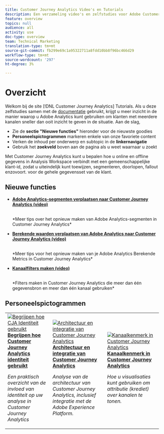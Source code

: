 ```yaml
---
title: Customer Journey Analytics Video's en Tutorials
description: Een verzameling video's en zelfstudies voor Adobe Customer Journey Analytics.
feature: overview
topics: null
audience: all
activity: use
doc-type: overview
team: Technical Marketing
translation-type: tm+mt
source-git-commit: fb299e69c1a95322711a8fdd10bb8f96bc466d29
workflow-type: tm+mt
source-wordcount: '297'
ht-degree: 3%

---
```



# Overzicht

Welkom bij de site [!DNL Customer Journey Analytics] Tutorials.  Als u deze zelfstudies samen met de [documentatie](https://docs.adobe.com/content/help/en/analytics-platform/using/cja-landing.html) gebruikt, krijgt u meer inzicht in de manier waarop u Adobe Analytics kunt gebruiken om klanten met meerdere kanalen sneller dan ooit inzicht te geven in de situatie.  Aan de slag,

* Zie de **sectie &quot;Nieuwe functies&quot;** hieronder voor de nieuwste goodies
* **Personeelspictogrammen** markeren enkele van onze favoriete content
* Verken de inhoud per onderwerp en subtopic in de **linkernavigatie**
* Gebruik het **zoekveld** boven aan de pagina als u weet waarnaar u zoekt

Met Customer Journey Analytics kunt u bepalen hoe u online en offline gegevens in Analysis Workspace verbindt met een gemeenschappelijke klant-id, zodat u uiteindelijk kunt toewijzen, segmenteren, doorlopen, fallout enzovoort. voor de gehele gegevensset van de klant.

## Nieuwe functies

* **[Adobe Analytics-segmenten verplaatsen naar Customer Journey Analytics (video)](/help/moving-adobe-analytics-segments-to-customer-journey-analytics.md)**

   <br>
   *Meer tips over het opnieuw maken van Adobe Analytics-segmenten in Customer Journey Analytics*

* **[Berekende waarden verplaatsen van Adobe Analytics naar Customer Journey Analytics (video)](/help/moving-your-calculated-metrics-from-adobe-analytics-to-customer-journey-analytics.md)**

   <br>
   *Meer tips voor het opnieuw maken van je Adobe Analytics Berekende Metrics in Customer Journey Analytics*

* **[Kanaalfilters maken (video)](/help/creating-cross-channel-filters-in-customer-journey-analytics.md)**

   <br>
   *Filters maken in Customer Journey Analytics die meer dan één gegevensbron en meer dan één kanaal gebruiken*

## Personeelspictogrammen

<table>
<tr>
  <td>
    <a href="/help/understanding-how-customer-journey-analytics-uses-identity.md">
      <img alt="Begrijpen hoe CJA Identiteit gebruikt" src="assets/30750.jpg" />
    </a>
    <div>
      <a href="/help/understanding-how-customer-journey-analytics-uses-identity.md">
    <strong>Begrijpen hoe Customer Journey Analytics identiteit gebruikt</strong>
    </a>
    </div>
    <p>
    <em>Een praktisch overzicht van de invloed van identiteit op uw analyse in Customer Journey Analytics</em>
    <p>
  </td>
   <td>
    <a href="/help/architecture-and-integrations-of-cja.md">
      <img alt="Architectuur en integratie van Customer Journey Analytics" src="assets/32483.jpg" />
    </a>
    <div>
      <a href="/help/architecture-and-integrations-of-cja.md">
    <strong>Architectuur en integratie van Customer Journey Analytics</strong>
    </a>
    </div>
    <p>
    <em>Analyse van de architectuur van Customer Journey Analytics, inclusief integratie met de Adobe Experience Platform.</em>
    <p>
  </td>
  <td>
    <a href="/help/cross-channel-attribution-in-customer-journey-analytics.md">
      <img alt="Kanaalkenmerk in Customer Journey Analytics" src="assets/31772.jpg" />
    </a>
    <div>
      <a href="/help/cross-channel-attribution-in-customer-journey-analytics.md">
    <strong>Kanaalkenmerk in Customer Journey Analytics</strong>
    </a>
    </div>
    <p>
    <em>Hoe u visualisaties kunt gebruiken om attributie (krediet) over kanalen te tonen.</em>
    <p>
  </td>
</tr>
</table>
